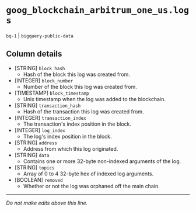 # `goog_blockchain_arbitrum_one_us.logs`
`bq-1` | `bigquery-public-data`

## Column details
* [STRING]    `block_hash`
  - Hash of the block this log was created from.
* [INTEGER]   `block_number`
  - Number of the block this log was created from.
* [TIMESTAMP] `block_timestamp`
  - Unix timestamp when the log was added to the blockchain.
* [STRING]    `transaction_hash`
  - Hash of the transaction this log was created from.
* [INTEGER]   `transaction_index`
  - The transaction's index position in the block.
* [INTEGER]   `log_index`
  - The log's index position in the block.
* [STRING]    `address`
  - Address from which this log originated.
* [STRING]    `data`
  - Contains one or more 32-byte non-indexed arguments of the log.
* [STRING]    `topics`
  - Array of 0 to 4 32-byte hex of indexed log arguments.
* [BOOLEAN]   `removed`
  - Whether or not the log was orphaned off the main chain.

-------------------------------------------------------------------------------
*Do not make edits above this line.*
